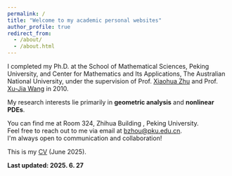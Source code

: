 ```yaml
---
permalink: /
title: "Welcome to my academic personal websites"
author_profile: true
redirect_from: 
  - /about/
  - /about.html
---
```


I completed my Ph.D. at the School of Mathematical Sciences, Peking University, and Center for Mathematics and Its Applications, The Australian National University, under the supervision of Prof. [Xiaohua Zhu](https://www.math.pku.edu.cn/jsdw/js_20180628175159671361/z_20180628175159671361/70486.htm) and Prof. [Xu-Jia Wang](https://en.westlake.edu.cn/faculty/Xujia-Wang.html) in 2010.

My research interests lie primarily in **geometric analysis** and **nonlinear PDEs**.

You can find me at Room 324, Zhihua Building , Peking University. <br> 
Feel free to reach out to me via email at <bzhou@pku.edu.cn>. <br>
I'm always open to communication and collaboration!

This is my [CV](http://lwmath.github.io/files/CV_lw.pdf) (June 2025).


**Last updated: 2025. 6. 27**
